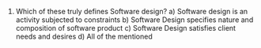 1. Which of these truly defines Software design?
  a) Software design is an activity subjected to constraints
  b) Software Design specifies nature and composition of software product
  c) Software Design satisfies client needs and desires
  d) All of the mentioned
